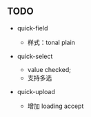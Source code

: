 ## TODO

- quick-field
  - 样式：tonal plain

- quick-select
  - value checked;
  - 支持多选

- quick-upload
  - 增加 loading accept
